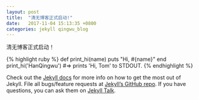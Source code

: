 ```yaml
---
layout: post
title:  "清无博客正式启动!"
date:   2017-11-04 15:13:35 +0800
categories: jekyll qingwu_blog
---
```

清无博客正式启动！

{% highlight ruby %}
def print_hi(name)
  puts "Hi, #{name}"
end
print_hi('HanQingwu')
#=> prints 'Hi, Tom' to STDOUT.
{% endhighlight %}

Check out the [Jekyll docs][jekyll-docs] for more info on how to get the most out of Jekyll. File all bugs/feature requests at [Jekyll’s GitHub repo][jekyll-gh]. If you have questions, you can ask them on [Jekyll Talk][jekyll-talk].

[jekyll-docs]: https://jekyllrb.com/docs/home
[jekyll-gh]:   https://github.com/jekyll/jekyll
[jekyll-talk]: https://talk.jekyllrb.com/
